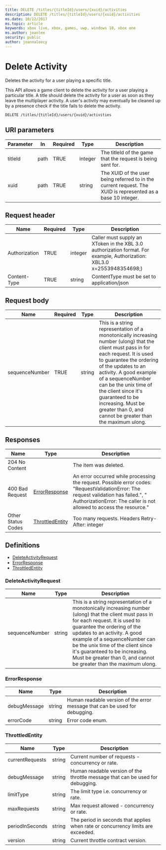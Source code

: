 ```yaml
---
title: DELETE /titles/{titleId}/users/{xuid}/activities
description: DELETE /titles/{titleId}/users/{xuid}/activities
ms.date: 10/12/2017
ms.topic: article
keywords: xbox live, xbox, games, uwp, windows 10, xbox one
ms.author: joanlee
security: public
author: joannaleecy
---
```


# Delete Activity

Deletes the activity for a user playing a specific title.

This API allows a game client to delete the activity for a user playing a particular title. A title should delete the activity for a user as soon as they leave the multiplayer activity. A user's activity may eventually be cleaned up by a presence check if the title fails to delete the activity.

```http
DELETE /titles/{titleId}/users/{xuid}/activities
```

<a id="uri-parameters"></a>
 
## URI parameters

| Parameter| In | Required | Type| Description|
| --- | --- | --- | --- | --- |
| titleId| path | TRUE | integer | The titleId of the game that the request is being sent for.|
| xuid| path | TRUE | string | The XUID of the user being referred to in the current request. The XUID is represented as a base 10 integer.|
  
<a id="request-header"></a>

## Request header

| Name| Required | Type| Description|
| --- | --- | --- | --- |
| Authorization| TRUE | integer | Caller must supply an XToken in the XBL 3.0 authorization format. For example, Authorization: XBL3.0 x=2553948354698;<encrypted token>)|
| Content-Type| TRUE | string | ContentType must be set to application/json |

<a id="request-body"></a>

## Request body

| Name| Required | Type| Description|
| --- | --- | --- | --- |
| sequenceNumber| TRUE | string | This is a string representation of a monotonically increasing number (ulong) that the client must pass in for each request. It is used to guarantee the ordering of the updates to an activity. A good example of a sequenceNumber can be the unix time of the client since it's guaranteed to be increasing. Must be greater than 0, and cannot be greater than the maximum ulong.|

<a id="responses"></a>

## Responses

| Name| Type| Description|
| --- | --- | --- |
| 204 No Content| | The item was deleted.|
| 400 Bad Request| [ErrorResponse](#errorresponse)| An error occurred while processing the request. Possible error codes: "RequestValidationError: The request validation has failed.", " AuthorizationError: The caller is not allowed to access the resource."|
| Other Status Codes| [ThrottledEntity](#throttledentity)| Too many requests. Headers Retry-After: integer|

<a id="definitions"></a>

## Definitions

* [DeleteActivityRequest](#deleteactivityrequest)
* [ErrorResponse](#errorresponse)
* [ThrottledEntity](#throttledentity)

<a id="deleteactivityrequest"></a>

### DeleteActivityRequest

| Name| Type| Description|
|----|----|----|
| sequenceNumber| string | This is a string representation of a monotonically increasing number (ulong) that the client must pass in for each request. It is used to guarantee the ordering of the updates to an activity. A good example of a sequenceNumber can be the unix time of the client since it's guaranteed to be increasing. Must be greater than 0, and cannot be greater than the maximum ulong.|

<a id="errorresponse"></a>

### ErrorResponse

| Name| Type| Description|
|----|----|----|
| debugMessage| string| Human readable version of the error message that can be used for debugging.|
| errorCode| string| Error code enum.|

<a id="throttledentity"></a>

### ThrottledEntity

| Name | Type | Description |
|-------|-----|-----|
| currentRequests| string | Current number of requests - concurrency or rate. |
| debugMessage| string| Human readable version of the throttle message that can be used for debugging.|
| limitType | string | The limit type i.e. concurrency or rate.|
| maxRequests| string| Max request allowed - concurrency or rate. |
| periodInSeconds| string| The period in seconds that applies when rate or concurrency limits are exceeded.|
| version| string| Current throttle contract version.|
